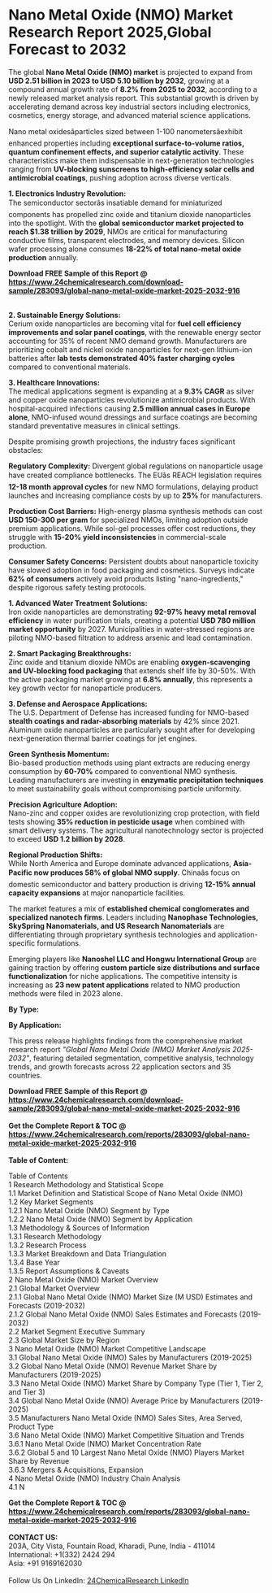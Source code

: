 <h1>Nano Metal Oxide (NMO) Market Research Report 2025,Global Forecast to 2032</h1><p>The global <strong>Nano Metal Oxide (NMO) market</strong> is projected to expand from <strong>USD 2.51 billion in 2023 to USD 5.10 billion by 2032</strong>, growing at a compound annual growth rate of <strong>8.2% from 2025 to 2032</strong>, according to a newly released market analysis report. This substantial growth is driven by accelerating demand across key industrial sectors including electronics, cosmetics, energy storage, and advanced material science applications.</p><p>Nano metal oxidesâparticles sized between 1-100 nanometersâexhibit enhanced properties including <strong>exceptional surface-to-volume ratios, quantum confinement effects, and superior catalytic activity</strong>. These characteristics make them indispensable in next-generation technologies ranging from <strong>UV-blocking sunscreens to high-efficiency solar cells and antimicrobial coatings</strong>, pushing adoption across diverse verticals.</p><p><strong>1. Electronics Industry Revolution:</strong><br>
The semiconductor sectorâs insatiable demand for miniaturized components has propelled zinc oxide and titanium dioxide nanoparticles into the spotlight. With the <strong>global semiconductor market projected to reach $1.38 trillion by 2029</strong>, NMOs are critical for manufacturing conductive films, transparent electrodes, and memory devices. Silicon wafer processing alone consumes <strong>18-22% of total nano-metal oxide production</strong> annually.</p><div><b>Download FREE Sample of this Report @ 
            <a href="https://www.24chemicalresearch.com/download-sample/283093/global-nano-metal-oxide-market-2025-2032-916">
            https://www.24chemicalresearch.com/download-sample/283093/global-nano-metal-oxide-market-2025-2032-916</a></b></div><br><p><strong>2. Sustainable Energy Solutions:</strong><br>
Cerium oxide nanoparticles are becoming vital for <strong>fuel cell efficiency improvements and solar panel coatings</strong>, with the renewable energy sector accounting for 35% of recent NMO demand growth. Manufacturers are prioritizing cobalt and nickel oxide nanoparticles for next-gen lithium-ion batteries after <strong>lab tests demonstrated 40% faster charging cycles</strong> compared to conventional materials.</p><p><strong>3. Healthcare Innovations:</strong><br>
The medical applications segment is expanding at a <strong>9.3% CAGR</strong> as silver and copper oxide nanoparticles revolutionize antimicrobial products. With hospital-acquired infections causing <strong>2.5 million annual cases in Europe alone</strong>, NMO-infused wound dressings and surface coatings are becoming standard preventative measures in clinical settings.</p><p>Despite promising growth projections, the industry faces significant obstacles:</p><p><strong>Regulatory Complexity:</strong> Divergent global regulations on nanoparticle usage have created compliance bottlenecks. The EUâs REACH legislation requires <strong>12-18 month approval cycles</strong> for new NMO formulations, delaying product launches and increasing compliance costs by up to <strong>25%</strong> for manufacturers.</p><p><strong>Production Cost Barriers:</strong> High-energy plasma synthesis methods can cost <strong>USD 150-300 per gram</strong> for specialized NMOs, limiting adoption outside premium applications. While sol-gel processes offer cost reductions, they struggle with <strong>15-20% yield inconsistencies</strong> in commercial-scale production.</p><p><strong>Consumer Safety Concerns:</strong> Persistent doubts about nanoparticle toxicity have slowed adoption in food packaging and cosmetics. Surveys indicate <strong>62% of consumers</strong> actively avoid products listing "nano-ingredients," despite rigorous safety testing protocols.</p><p><strong>1. Advanced Water Treatment Solutions:</strong><br>
Iron oxide nanoparticles are demonstrating <strong>92-97% heavy metal removal efficiency</strong> in water purification trials, creating a potential <strong>USD 780 million market opportunity</strong> by 2027. Municipalities in water-stressed regions are piloting NMO-based filtration to address arsenic and lead contamination.</p><p><strong>2. Smart Packaging Breakthroughs:</strong><br>
Zinc oxide and titanium dioxide NMOs are enabling <strong>oxygen-scavenging and UV-blocking food packaging</strong> that extends shelf life by 30-50%. With the active packaging market growing at <strong>6.8% annually</strong>, this represents a key growth vector for nanoparticle producers.</p><p><strong>3. Defense and Aerospace Applications:</strong><br>
The U.S. Department of Defense has increased funding for NMO-based <strong>stealth coatings and radar-absorbing materials</strong> by 42% since 2021. Aluminum oxide nanoparticles are particularly sought after for developing next-generation thermal barrier coatings for jet engines.</p><p><strong>Green Synthesis Momentum:</strong><br>
	Bio-based production methods using plant extracts are reducing energy consumption by <strong>60-70%</strong> compared to conventional NMO synthesis. Leading manufacturers are investing in <strong>enzymatic precipitation techniques</strong> to meet sustainability goals without compromising particle uniformity.</p><p><strong>Precision Agriculture Adoption:</strong><br>
	Nano-zinc and copper oxides are revolutionizing crop protection, with field tests showing <strong>35% reduction in pesticide usage</strong> when combined with smart delivery systems. The agricultural nanotechnology sector is projected to exceed <strong>USD 1.2 billion by 2028</strong>.</p><p><strong>Regional Production Shifts:</strong><br>
	While North America and Europe dominate advanced applications, <strong>Asia-Pacific now produces 58% of global NMO supply</strong>. Chinaâs focus on domestic semiconductor and battery production is driving <strong>12-15% annual capacity expansions</strong> at major nanoparticle facilities.</p><p>The market features a mix of <strong>established chemical conglomerates and specialized nanotech firms</strong>. Leaders including <strong>Nanophase Technologies, SkySpring Nanomaterials, and US Research Nanomaterials</strong> are differentiating through proprietary synthesis technologies and application-specific formulations.</p><p>Emerging players like <strong>Nanoshel LLC and Hongwu International Group</strong> are gaining traction by offering <strong>custom particle size distributions and surface functionalization</strong> for niche applications. The competitive intensity is increasing as <strong>23 new patent applications</strong> related to NMO production methods were filed in 2023 alone.</p><p><strong>By Type:</strong></p><p><strong>By Application:</strong></p><p>This press release highlights findings from the comprehensive market research report <em>"Global Nano Metal Oxide (NMO) Market Analysis 2025-2032"</em>, featuring detailed segmentation, competitive analysis, technology trends, and growth forecasts across 22 application sectors and 35 countries.</p><div><b>Download FREE Sample of this Report @ 
            <a href="https://www.24chemicalresearch.com/download-sample/283093/global-nano-metal-oxide-market-2025-2032-916">
            https://www.24chemicalresearch.com/download-sample/283093/global-nano-metal-oxide-market-2025-2032-916</a></b></div><br><div><b>Get the Complete Report & TOC @ 
            <a href="https://www.24chemicalresearch.com/reports/283093/global-nano-metal-oxide-market-2025-2032-916">
            https://www.24chemicalresearch.com/reports/283093/global-nano-metal-oxide-market-2025-2032-916</a></b></div><br>
            <b>Table of Content:</b><p>Table of Contents<br />
1 Research Methodology and Statistical Scope<br />
1.1 Market Definition and Statistical Scope of Nano Metal Oxide (NMO)<br />
1.2 Key Market Segments<br />
1.2.1 Nano Metal Oxide (NMO) Segment by Type<br />
1.2.2 Nano Metal Oxide (NMO) Segment by Application<br />
1.3 Methodology & Sources of Information<br />
1.3.1 Research Methodology<br />
1.3.2 Research Process<br />
1.3.3 Market Breakdown and Data Triangulation<br />
1.3.4 Base Year<br />
1.3.5 Report Assumptions & Caveats<br />
2 Nano Metal Oxide (NMO) Market Overview<br />
2.1 Global Market Overview<br />
2.1.1 Global Nano Metal Oxide (NMO) Market Size (M USD) Estimates and Forecasts (2019-2032)<br />
2.1.2 Global Nano Metal Oxide (NMO) Sales Estimates and Forecasts (2019-2032)<br />
2.2 Market Segment Executive Summary<br />
2.3 Global Market Size by Region<br />
3 Nano Metal Oxide (NMO) Market Competitive Landscape<br />
3.1 Global Nano Metal Oxide (NMO) Sales by Manufacturers (2019-2025)<br />
3.2 Global Nano Metal Oxide (NMO) Revenue Market Share by Manufacturers (2019-2025)<br />
3.3 Nano Metal Oxide (NMO) Market Share by Company Type (Tier 1, Tier 2, and Tier 3)<br />
3.4 Global Nano Metal Oxide (NMO) Average Price by Manufacturers (2019-2025)<br />
3.5 Manufacturers Nano Metal Oxide (NMO) Sales Sites, Area Served, Product Type<br />
3.6 Nano Metal Oxide (NMO) Market Competitive Situation and Trends<br />
3.6.1 Nano Metal Oxide (NMO) Market Concentration Rate<br />
3.6.2 Global 5 and 10 Largest Nano Metal Oxide (NMO) Players Market Share by Revenue<br />
3.6.3 Mergers & Acquisitions, Expansion<br />
4 Nano Metal Oxide (NMO) Industry Chain Analysis<br />
4.1 N</p><div><b>Get the Complete Report & TOC @ 
            <a href="https://www.24chemicalresearch.com/reports/283093/global-nano-metal-oxide-market-2025-2032-916">
            https://www.24chemicalresearch.com/reports/283093/global-nano-metal-oxide-market-2025-2032-916</a></b></div><br><b>CONTACT US:</b><br>
            203A, City Vista, Fountain Road, Kharadi, Pune, India - 411014<br>
            International: +1(332) 2424 294<br>
            Asia: +91 9169162030 <br><br>
            Follow Us On LinkedIn: <a href="https://www.linkedin.com/company/24chemicalresearch/">24ChemicalResearch LinkedIn</a>